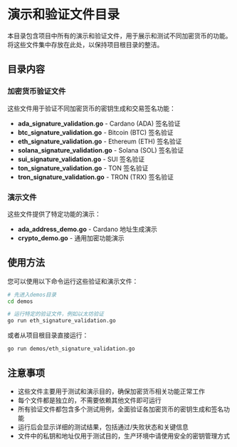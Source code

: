 # 演示和验证文件目录

本目录包含项目中所有的演示和验证文件，用于展示和测试不同加密货币的功能。将这些文件集中存放在此处，以保持项目根目录的整洁。

## 目录内容

### 加密货币验证文件

这些文件用于验证不同加密货币的密钥生成和交易签名功能：

- **ada_signature_validation.go** - Cardano (ADA) 签名验证
- **btc_signature_validation.go** - Bitcoin (BTC) 签名验证
- **eth_signature_validation.go** - Ethereum (ETH) 签名验证
- **solana_signature_validation.go** - Solana (SOL) 签名验证
- **sui_signature_validation.go** - SUI 签名验证
- **ton_signature_validation.go** - TON 签名验证
- **tron_signature_validation.go** - TRON (TRX) 签名验证

### 演示文件

这些文件提供了特定功能的演示：

- **ada_address_demo.go** - Cardano 地址生成演示
- **crypto_demo.go** - 通用加密功能演示

## 使用方法

您可以使用以下命令运行这些验证和演示文件：

```bash
# 先进入demos目录
cd demos

# 运行特定的验证文件，例如以太坊验证
go run eth_signature_validation.go
```

或者从项目根目录直接运行：

```bash
go run demos/eth_signature_validation.go
```

## 注意事项

- 这些文件主要用于测试和演示目的，确保加密货币相关功能正常工作
- 每个文件都是独立的，不需要依赖其他文件即可运行
- 所有验证文件都包含多个测试用例，全面验证各加密货币的密钥生成和签名功能
- 运行后会显示详细的测试结果，包括通过/失败状态和关键信息
- 文件中的私钥和地址仅用于测试目的，生产环境中请使用安全的密钥管理方式